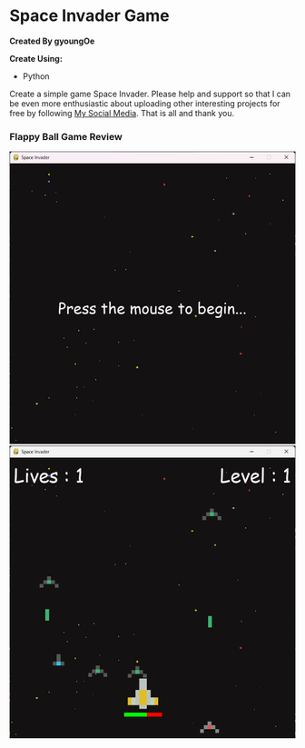 # Space Invader Game
**Created By gyoungOe**

**Create Using:**
- Python

Create a simple game Space Invader. Please help and support so that I can be even more enthusiastic about uploading other interesting projects for free by following
[My Social Media](https://www.instagram.com/wyesptr._).
That is all and thank you.


### Flappy Ball Game Review
![preview1](previewSpaceInvader.png)
![preview1](previewSpaceInvader2.png)
